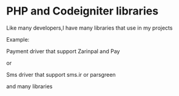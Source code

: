 # PHP and Codeigniter libraries

Like many developers,I have many libraries that use in my projects

Example:

Payment driver that support Zarinpal and Pay

or

Sms driver that support sms.ir or parsgreen

and many libraries
